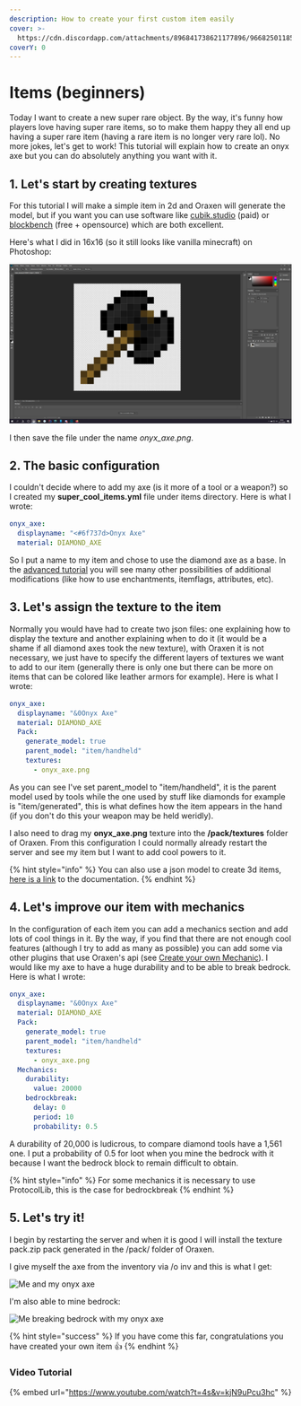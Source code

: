 ```yaml
---
description: How to create your first custom item easily
cover: >-
  https://cdn.discordapp.com/attachments/896841738621177896/966825011857981471/unknown.png
coverY: 0
---
```


# Items (beginners)

Today I want to create a new super rare object. By the way, it's funny how players love having super rare items, so to make them happy they all end up having a super rare item (having a rare item is no longer very rare lol). No more jokes, let's get to work! This tutorial will explain how to create an onyx axe but you can do absolutely anything you want with it.

## 1. Let's start by creating textures

For this tutorial I will make a simple item in 2d and Oraxen will generate the model, but if you want you can use software like [cubik.studio](https://cubik.studio/) (paid) or [blockbench](https://www.blockbench.net) (free + opensource) which are both excellent.

Here's what I did in 16x16 (so it still looks like vanilla minecraft) on Photoshop:

![photoshop screenshot](../.gitbook/assets/photoshop.png)

I then save the file under the name _onyx\_axe.png_.

## 2. The basic configuration

I couldn't decide where to add my axe (is it more of a tool or a weapon?) so I created my **super\_cool\_items.yml** file under items directory. Here is what I wrote:

```yaml
onyx_axe:
  displayname: "<#6f737d>Onyx Axe"
  material: DIAMOND_AXE
```

So I put a name to my item and chose to use the diamond axe as a base. In the [advanced tutorial](items-advanced/) you will see many other possibilities of additional modifications (like how to use enchantments, itemflags, attributes, etc).

## 3. Let's assign the texture to the item

Normally you would have had to create two json files: one explaining how to display the texture and another explaining when to do it (it would be a shame if all diamond axes took the new texture), with Oraxen it is not necessary, we just have to specify the different layers of textures we want to add to our item (generally there is only one but there can be more on items that can be colored like leather armors for example). Here is what I wrote:

```yaml
onyx_axe:
  displayname: "&0Onyx Axe"
  material: DIAMOND_AXE
  Pack:
    generate_model: true
    parent_model: "item/handheld"
    textures:
      - onyx_axe.png
```

As you can see I've set parent\_model to "item/handheld", it is the parent model used by tools while the one used by stuff like diamonds for example is "item/generated", this is what defines how the item appears in the hand (if you don't do this your weapon may be held weridly).

I also need to drag my **onyx\_axe.png** texture into the **/pack/textures** folder of Oraxen. From this configuration I could normally already restart the server and see my item but I want to add cool powers to it.

{% hint style="info" %}
You can also use a json model to create 3d items, [here is a link](items-advanced/#use-a-json-model) to the documentation.
{% endhint %}

## 4. Let's improve our item with mechanics

In the configuration of each item you can add a mechanics section and add lots of cool things in it. By the way, if you find that there are not enough cool features (although I try to add as many as possible) you can add some via other plugins that use Oraxen's api (see [Create your own Mechanic](../developers/mechanics.md)). I would like my axe to have a huge durability and to be able to break bedrock. Here is what I wrote:

```yaml
onyx_axe:
  displayname: "&0Onyx Axe"
  material: DIAMOND_AXE
  Pack:
    generate_model: true
    parent_model: "item/handheld"
    textures:
      - onyx_axe.png
  Mechanics:
    durability:
      value: 20000
    bedrockbreak:
      delay: 0
      period: 10
      probability: 0.5
```

A durability of 20,000 is ludicrous, to compare diamond tools have a 1,561 one. I put a probability of 0.5 for loot when you mine the bedrock with it because I want the bedrock block to remain difficult to obtain.

{% hint style="info" %}
For some mechanics it is necessary to use ProtocolLib, this is the case for bedrockbreak
{% endhint %}

## 5. Let's try it!

I begin by restarting the server and when it is good I will install the texture pack.zip pack generated in the /pack/ folder of Oraxen.

I give myself the axe from the inventory via /o inv and this is what I get:

![Me and my onyx axe](../.gitbook/assets/2019-11-01\_10.02.47.png)

I'm also able to mine bedrock:

![Me breaking bedrock with my onyx axe](../.gitbook/assets/2019-11-01\_10.03.22.png)

{% hint style="success" %}
If you have come this far, congratulations you have created your own item 👍
{% endhint %}

### Video Tutorial

{% embed url="https://www.youtube.com/watch?t=4s&v=kjN9uPcu3hc" %}
